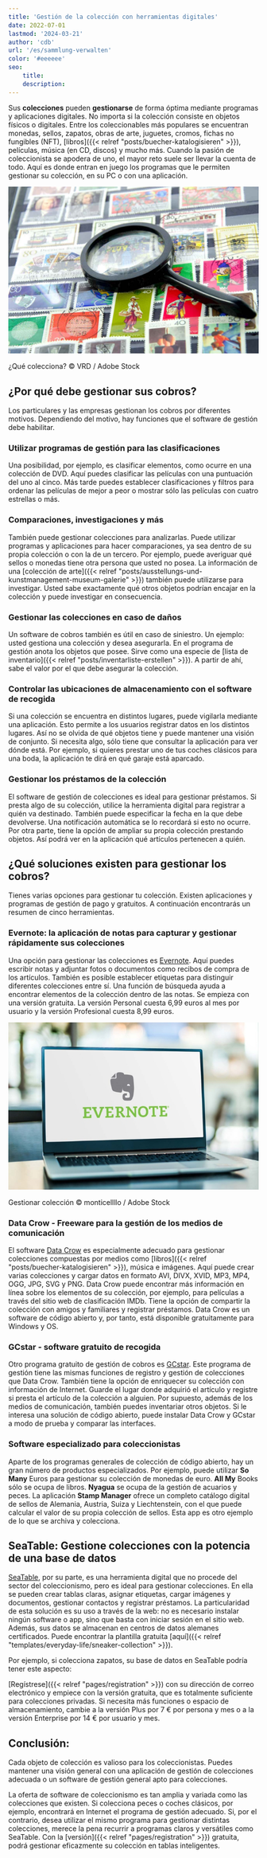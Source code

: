```yaml
---
title: 'Gestión de la colección con herramientas digitales'
date: 2022-07-01
lastmod: '2024-03-21'
author: 'cdb'
url: '/es/sammlung-verwalten'
color: '#eeeeee'
seo:
    title:
    description:
---
```


Sus **colecciones** pueden **gestionarse** de forma óptima mediante programas y aplicaciones digitales. No importa si la colección consiste en objetos físicos o digitales. Entre los coleccionables más populares se encuentran monedas, sellos, zapatos, obras de arte, juguetes, cromos, fichas no fungibles (NFT), [libros]({{< relref "posts/buecher-katalogisieren" >}}), películas, música (en CD, discos) y mucho más. Cuando la pasión de coleccionista se apodera de uno, el mayor reto suele ser llevar la cuenta de todo. Aquí es donde entran en juego los programas que le permiten gestionar su colección, en su PC o con una aplicación.

![Gestionar la recogida de todos los sellos a través de una herramienta digital.](Sammlung-verwalten_AdobeStock_21666861_bearbeitet.jpg)

¿Qué colecciona? © VRD / Adobe Stock

## ¿Por qué debe gestionar sus cobros?

Los particulares y las empresas gestionan los cobros por diferentes motivos. Dependiendo del motivo, hay funciones que el software de gestión debe habilitar.

### Utilizar programas de gestión para las clasificaciones

Una posibilidad, por ejemplo, es clasificar elementos, como ocurre en una colección de DVD. Aquí puedes clasificar las películas con una puntuación del uno al cinco. Más tarde puedes establecer clasificaciones y filtros para ordenar las películas de mejor a peor o mostrar sólo las películas con cuatro estrellas o más.

### Comparaciones, investigaciones y más

También puede gestionar colecciones para analizarlas. Puede utilizar programas y aplicaciones para hacer comparaciones, ya sea dentro de su propia colección o con la de un tercero. Por ejemplo, puede averiguar qué sellos o monedas tiene otra persona que usted no posea. La información de una [colección de arte]({{< relref "posts/ausstellungs-und-kunstmanagement-museum-galerie" >}}) también puede utilizarse para investigar. Usted sabe exactamente qué otros objetos podrían encajar en la colección y puede investigar en consecuencia.

### Gestionar las colecciones en caso de daños

Un software de cobros también es útil en caso de siniestro. Un ejemplo: usted gestiona una colección y desea asegurarla. En el programa de gestión anota los objetos que posee. Sirve como una especie de [lista de inventario]({{< relref "posts/inventarliste-erstellen" >}}). A partir de ahí, sabe el valor por el que debe asegurar la colección.

### Controlar las ubicaciones de almacenamiento con el software de recogida

Si una colección se encuentra en distintos lugares, puede vigilarla mediante una aplicación. Esto permite a los usuarios registrar datos en los distintos lugares. Así no se olvida de qué objetos tiene y puede mantener una visión de conjunto. Si necesita algo, sólo tiene que consultar la aplicación para ver dónde está. Por ejemplo, si quieres prestar uno de tus coches clásicos para una boda, la aplicación te dirá en qué garaje está aparcado.

### Gestionar los préstamos de la colección

El software de gestión de colecciones es ideal para gestionar préstamos. Si presta algo de su colección, utilice la herramienta digital para registrar a quién va destinado. También puede especificar la fecha en la que debe devolverse. Una notificación automática se lo recordará si esto no ocurre. Por otra parte, tiene la opción de ampliar su propia colección prestando objetos. Así podrá ver en la aplicación qué artículos pertenecen a quién.

## ¿Qué soluciones existen para gestionar los cobros?

Tienes varias opciones para gestionar tu colección. Existen aplicaciones y programas de gestión de pago y gratuitos. A continuación encontrarás un resumen de cinco herramientas.

### Evernote: la aplicación de notas para capturar y gestionar rápidamente sus colecciones

Una opción para gestionar las colecciones es [Evernote](https://evernote.com/intl/de). Aquí puedes escribir notas y adjuntar fotos o documentos como recibos de compra de los artículos. También es posible establecer etiquetas para distinguir diferentes colecciones entre sí. Una función de búsqueda ayuda a encontrar elementos de la colección dentro de las notas. Se empieza con una versión gratuita. La versión Personal cuesta 6,99 euros al mes por usuario y la versión Profesional cuesta 8,99 euros.

![Alguien mira la herramienta Evernote para gestionar su colección.](Sammlung-verwalten_AdobeStock_391017788_bearbeitet-711x474.jpg)

Gestionar colección © monticellllo / Adobe Stock

### Data Crow - Freeware para la gestión de los medios de comunicación

El software [Data Crow](https://www.datacrow.net/) es especialmente adecuado para gestionar colecciones compuestas por medios como [libros]({{< relref "posts/buecher-katalogisieren" >}}), música e imágenes. Aquí puede crear varias colecciones y cargar datos en formato AVI, DIVX, XVID, MP3, MP4, OGG, JPG, SVG y PNG. Data Crow puede encontrar más información en línea sobre los elementos de su colección, por ejemplo, para películas a través del sitio web de clasificación IMDb. Tiene la opción de compartir la colección con amigos y familiares y registrar préstamos. Data Crow es un software de código abierto y, por tanto, está disponible gratuitamente para Windows y OS.

### GCstar - software gratuito de recogida

Otro programa gratuito de gestión de cobros es [GCstar](http://www.gcstar.org/). Este programa de gestión tiene las mismas funciones de registro y gestión de colecciones que Data Crow. También tiene la opción de enriquecer su colección con información de Internet. Guarde el lugar donde adquirió el artículo y registre si presta el artículo de la colección a alguien. Por supuesto, además de los medios de comunicación, también puedes inventariar otros objetos. Si le interesa una solución de código abierto, puede instalar Data Crow y GCstar a modo de prueba y comparar las interfaces.

### Software especializado para coleccionistas

Aparte de los programas generales de colección de código abierto, hay un gran número de productos especializados. Por ejemplo, puede utilizar **So Many** Euros para gestionar su colección de monedas de euro. **All My** Books sólo se ocupa de libros. **Nyagua** se ocupa de la gestión de acuarios y peces. La aplicación **Stamp Manager** ofrece un completo catálogo digital de sellos de Alemania, Austria, Suiza y Liechtenstein, con el que puede calcular el valor de su propia colección de sellos. Esta app es otro ejemplo de lo que se archiva y colecciona.

## SeaTable: Gestione colecciones con la potencia de una base de datos

[SeaTable](https://de.wikipedia.org/wiki/SeaTable), por su parte, es una herramienta digital que no procede del sector del coleccionismo, pero es ideal para gestionar colecciones. En ella se pueden crear tablas claras, asignar etiquetas, cargar imágenes y documentos, gestionar contactos y registrar préstamos. La particularidad de esta solución es su uso a través de la web: no es necesario instalar ningún software o app, sino que basta con iniciar sesión en el sitio web. Además, sus datos se almacenan en centros de datos alemanes certificados. Puede encontrar la plantilla gratuita [aquí]({{< relref "templates/everyday-life/sneaker-collection" >}}).

Por ejemplo, si colecciona zapatos, su base de datos en SeaTable podría tener este aspecto:

[Regístrese]({{< relref "pages/registration" >}}) con su dirección de correo electrónico y empiece con la versión gratuita, que es totalmente suficiente para colecciones privadas. Si necesita más funciones o espacio de almacenamiento, cambie a la versión Plus por 7 € por persona y mes o a la versión Enterprise por 14 € por usuario y mes.

## Conclusión:

Cada objeto de colección es valioso para los coleccionistas. Puedes mantener una visión general con una aplicación de gestión de colecciones adecuada o un software de gestión general apto para colecciones.

La oferta de software de coleccionismo es tan amplia y variada como las colecciones que existen. Si colecciona peces o coches clásicos, por ejemplo, encontrará en Internet el programa de gestión adecuado. Si, por el contrario, desea utilizar el mismo programa para gestionar distintas colecciones, merece la pena recurrir a programas claros y versátiles como SeaTable. Con la [versión]({{< relref "pages/registration" >}}) gratuita, podrá gestionar eficazmente su colección en tablas inteligentes.
